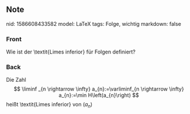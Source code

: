 ## Note
nid: 1586608433582
model: LaTeX
tags: Folge, wichtig
markdown: false

### Front
Wie ist der \textit{Limes inferior} für Folgen definiert?

### Back
Die Zahl
$$
\liminf _{n \rightarrow \infty} a_{n}:=\varliminf_{n \rightarrow \infty} a_{n}:=\min H\left(a_{n}\right)
$$
heißt \textit{Limes inferior} von $\left(a_{n}\right)$
